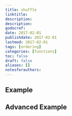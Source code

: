 ```yaml
---
title: shuffle
linktitle:
description:
description:
godocref:
date: 2017-02-01
publishdate: 2017-02-01
lastmod: 2017-02-01
tags: [ordering]
categories: [functions]
toc: false
draft: false
aliases: []
notesforauthors:
---
```


## Example

## Advanced Example

